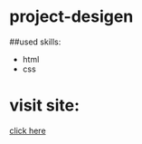 # project-desigen

##used skills:
* html
*  css

# visit site:
[click here](https://ayabassam314.github.io/project-desigen/)
